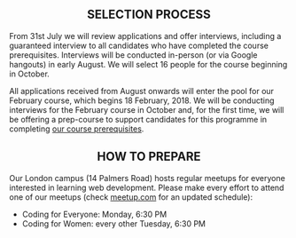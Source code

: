 <h2 align='center'>SELECTION PROCESS</h2>

From 31st July we will review applications and offer interviews, including a guaranteed interview to all candidates who have completed the course prerequisites. Interviews will be conducted in-person (or via Google hangouts) in early August. We will select 16 people for the course beginning in October.

All applications received from August onwards will enter the pool for our February course, which begins 18 February, 2018. We will be conducting interviews for the February course in October and, for the first time, we will be offering a prep-course to support candidates for this programme in completing [our course prerequisites](./prerequisites).

<h2 align='center'>HOW TO PREPARE</h2>

Our London campus (14 Palmers Road) hosts regular meetups for everyone interested in learning web development. Please make every effort to attend one of our meetups (check [meetup.com](https://www.meetup.com/founderscoders/) for an updated schedule):

+ Coding for Everyone: Monday, 6:30 PM
+ Coding for Women: every other Tuesday, 6:30 PM

